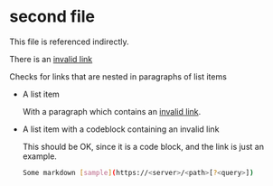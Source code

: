 # second file

This file is referenced indirectly.

There is an [invalid link](http://{}.com/markdown)

Checks for links that are nested in paragraphs of list items

* A list item

   With a paragraph which contains an [invalid link](/docs/../../missing.md).
* A list item with a codeblock containing an invalid link
  
  This should be OK, since it is a code block, and the link is just an example.
  
  ```sh
  Some markdown [sample](https://<server>/<path>[?<query>])
  ```
